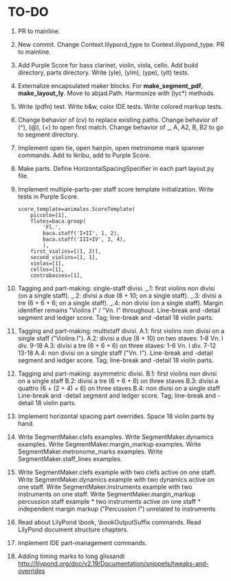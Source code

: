 TO-DO
=====

1.  PR to mainline.

2.  New commit.
    Change Context.lilypond_type to Context.lilypond_type.
    PR to mainline.

3.  Add Purple Score for bass clarinet, violin, viola, cello.
    Add build directory, parts directory.
    Write (yle), (ylm), (ype), (ylt) tests.

4.  Externalize encapsulated maker blocks.
    For __make_segment_pdf__, __make_layout_ly__.
    Move to abjad.Path.
    Harmonize with (lyc*) methods.

5.  Write (pdfn) test.
    Write b&w, color IDE tests.
    Write colored markup tests.

6.  Change behavior of (cv) to replace existing paths.
    Change behavior of (^), (@), (+) to open first match.
    Change behavior of _, A, A2, B, B2 to go to segment directory.

7.  Implement open tie, open hairpin, open metronome mark spanner commands.
    Add to Ikribu, add to Purple Score.

8.  Make parts.
    Define HorizontalSpacingSpecifier in each part layout.py file.

9.  Implement multiple-parts-per staff score template initialization.
    Write tests in Purple Score.

        score_template=animales.ScoreTemplate(
            piccolo=[1],
            flutes=baca.group(
                'Fl.',
                baca.staff('I+II', 1, 2),
                baca.staff('III+IV', 3, 4),
                ),
            first_violins=[(1, 2)],
            second_violins=[1, 1],
            violas=[1],
            cellos=[1],
            contrabasses=[1],

10. Tagging and part-making: single-staff divisi.
    _.1: first violins non divisi (on a single staff).
    _.2: divisi a due (8 + 10; on a single staff).
    _.3: divisi a tre (6 + 6 + 6; on a single staff).
    _.4: non divisi (on a single staff).
    Margin identifier remains "Violins I" / "Vn. I" throughout.
    Line-break and -detail segment and ledger score.
    Tag; line-break and -detail 18 violin parts.

11. Tagging and part-making: multistaff divisi.
    A.1: first violins non divisi on a single staff ("Violins I").
    A.2: divisi a due (8 + 10) on two staves:
                    1-8
        Vn. I div.
                    9-18
    A.3: divisi a tre (6 + 6 + 6) on three staves:
                    1-6
        Vn. I div.  7-12
                    13-18
    A.4: non divisi on a single staff ("Vn. I").
    Line-break and -detail segment and ledger score.
    Tag; line-break and -detail 18 violin parts.

12. Tagging and part-making: asymmetric divisi.
    B.1: first violins non divisi on a single staff
    B.2: divisi a tre (6 + 6 + 6) on three staves
    B.3: divisi a quattro (6 + (2 + 4) + 6) on three staves
    B.4: non divisi on a single staff
    Line-break and -detail segment and ledger score.
    Tag; line-break and -detail 18 violin parts.

13. Implement horizontal spacing part overrides.
    Space 18 violin parts by hand.

14. Write SegmentMaker.clefs examples.
    Write SegmentMaker.dynamics examples.
    Write SegmentMaker.margin_markup examples.
    Write SegmentMaker.metronome_marks examples.
    Write SegmentMaker.staff_lines examples.

15. Write SegmentMaker.clefs example with two clefs active on one staff.
    Write SegmentMaker.dynamics example with two dynamics active on one staff.
    Write SegmentMaker.instruments example with two instruments on one staff.
    Write SegmentMaker.margin_markup percussion staff example
        * two instruments active on one staff
        * independent margin markup ("Percussion I") unrelated to instruments

16. Read about LilyPond \book, \bookOutputSuffix commands.
    Read LilyPond document structure chapters.

17. Implement IDE part-management commands.

18. Adding timing marks to long glissandi
    http://lilypond.org/doc/v2.19/Documentation/snippets/tweaks-and-overrides
